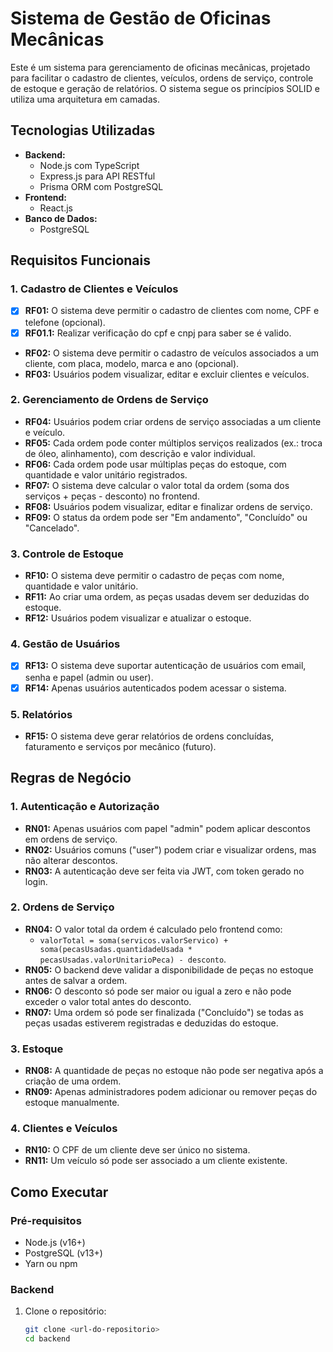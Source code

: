 # Sistema de Gestão de Oficinas Mecânicas

Este é um sistema para gerenciamento de oficinas mecânicas, projetado para facilitar o cadastro de clientes, veículos, ordens de serviço, controle de estoque e geração de relatórios. O sistema segue os princípios SOLID e utiliza uma arquitetura em camadas.

## Tecnologias Utilizadas

- **Backend:**
  - Node.js com TypeScript
  - Express.js para API RESTful
  - Prisma ORM com PostgreSQL
- **Frontend:**
  - React.js
- **Banco de Dados:**
  - PostgreSQL

## Requisitos Funcionais

### 1. Cadastro de Clientes e Veículos
- [x] **RF01:** O sistema deve permitir o cadastro de clientes com nome, CPF e telefone (opcional).
- [x] **RF01.1:** Realizar verificação do cpf e cnpj para saber se é valido.
- **RF02:** O sistema deve permitir o cadastro de veículos associados a um cliente, com placa, modelo, marca e ano (opcional).
- **RF03:** Usuários podem visualizar, editar e excluir clientes e veículos.

### 2. Gerenciamento de Ordens de Serviço
- **RF04:** Usuários podem criar ordens de serviço associadas a um cliente e veículo.
- **RF05:** Cada ordem pode conter múltiplos serviços realizados (ex.: troca de óleo, alinhamento), com descrição e valor individual.
- **RF06:** Cada ordem pode usar múltiplas peças do estoque, com quantidade e valor unitário registrados.
- **RF07:** O sistema deve calcular o valor total da ordem (soma dos serviços + peças - desconto) no frontend.
- **RF08:** Usuários podem visualizar, editar e finalizar ordens de serviço.
- **RF09:** O status da ordem pode ser "Em andamento", "Concluído" ou "Cancelado".

### 3. Controle de Estoque
- **RF10:** O sistema deve permitir o cadastro de peças com nome, quantidade e valor unitário.
- **RF11:** Ao criar uma ordem, as peças usadas devem ser deduzidas do estoque.
- **RF12:** Usuários podem visualizar e atualizar o estoque.

### 4. Gestão de Usuários
- [X] **RF13:** O sistema deve suportar autenticação de usuários com email, senha e papel (admin ou user).
- [X] **RF14:** Apenas usuários autenticados podem acessar o sistema.

### 5. Relatórios
- **RF15:** O sistema deve gerar relatórios de ordens concluídas, faturamento e serviços por mecânico (futuro).

## Regras de Negócio

### 1. Autenticação e Autorização
- **RN01:** Apenas usuários com papel "admin" podem aplicar descontos em ordens de serviço.
- **RN02:** Usuários comuns ("user") podem criar e visualizar ordens, mas não alterar descontos.
- **RN03:** A autenticação deve ser feita via JWT, com token gerado no login.

### 2. Ordens de Serviço
- **RN04:** O valor total da ordem é calculado pelo frontend como:
  - `valorTotal = soma(servicos.valorServico) + soma(pecasUsadas.quantidadeUsada * pecasUsadas.valorUnitarioPeca) - desconto`.
- **RN05:** O backend deve validar a disponibilidade de peças no estoque antes de salvar a ordem.
- **RN06:** O desconto só pode ser maior ou igual a zero e não pode exceder o valor total antes do desconto.
- **RN07:** Uma ordem só pode ser finalizada ("Concluído") se todas as peças usadas estiverem registradas e deduzidas do estoque.

### 3. Estoque
- **RN08:** A quantidade de peças no estoque não pode ser negativa após a criação de uma ordem.
- **RN09:** Apenas administradores podem adicionar ou remover peças do estoque manualmente.

### 4. Clientes e Veículos
- **RN10:** O CPF de um cliente deve ser único no sistema.
- **RN11:** Um veículo só pode ser associado a um cliente existente.

## Como Executar

### Pré-requisitos
- Node.js (v16+)
- PostgreSQL (v13+)
- Yarn ou npm

### Backend
1. Clone o repositório:
   ```bash
   git clone <url-do-repositorio>
   cd backend